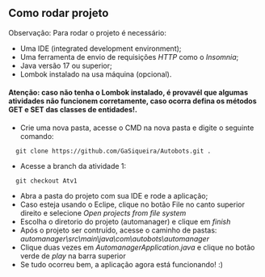 ## Como rodar projeto
Observação: Para rodar o projeto é necessário:
- Uma IDE (integrated development environment);
- Uma ferramenta de envio de requisições *HTTP* como o *Insomnia*;
- Java versão 17 ou superior;
- Lombok instalado na usa máquina (opcional).<br/>
#### Atenção: caso não tenha o Lombok instalado, é provavél que algumas atividades não funcionem corretamente, caso ocorra defina os métodos GET e SET das classes de entidades!.

- Crie uma nova pasta, acesse o CMD na nova pasta e digite o seguinte comando:
  
```
  git clone https://github.com/GaSiqueira/Autobots.git .
```
- Acesse a branch da atividade 1:

```
  git checkout Atv1
```
- Abra a pasta do projeto com sua IDE e rode a aplicação;
- Caso esteja usando o Eclipe, clique no botão File no canto superior direito e selecione *Open projects from file system*
- Escolha o diretorio do projeto (automanager) e clique em *finish*
- Após o projeto ser contruído, acesse o caminho de pastas: *automanager\src\main\java\com\autobots\automanager*
- Clique duas vezes em *AutomanagerApplication.java* e clique no botão verde de *play* na barra superior
- Se tudo ocorreu bem, a aplicação agora está funcionando! :)
